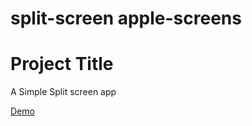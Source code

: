 # split-screen apple-screens

# Project Title

A Simple Split screen app

[Demo](https://laughing-northcutt-689f65.netlify.app/)


